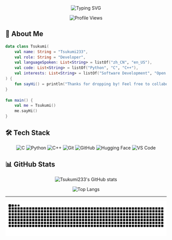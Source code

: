 <div align="center">
  <img src="https://readme-typing-svg.herokuapp.com?font=Fira+Code&size=30&duration=3000&pause=1000&color=81D8D0&center=true&vCenter=true&random=false&width=435&lines=Hi+there!+I'm+Tsukumi+%F0%9F%91%8B;Welcome+to+my+Profile!" alt="Typing SVG" 
  onerror="this.onerror=null;this.src='https://readme-typing-svg.demolab.com?font=Fira+Code&size=30&duration=3000&pause=1000&color=81D8D0&center=true&vCenter=true&random=false&width=435&lines=Hi+there!+I%27m+Tsukumi+%F0%9F%91%8B;Welcome+to+my+Profile!'"/>
</div>

<div align="center">
  
  ![Profile Views](https://komarev.com/ghpvc/?username=Tsukumi233&color=blueviolet&style=flat-square)
  
</div>

## 🌟 About Me

```kotlin
data class Tsukumi(
    val name: String = "Tsukumi233",
    val role: String = "Developer",
    val languageSpoken: List<String> = listOf("zh_CN", "en_US"),
    val code: List<String> = listOf("Python", "C", "C++"),
    val interests: List<String> = listOf("Software Development", "Open Source", "AI/ML")
) {
    fun sayHi() = println("Thanks for dropping by! Feel free to collaborate or ask questions!")
}

fun main() {
    val me = Tsukumi()
    me.sayHi()
}
```

## 🛠️ Tech Stack

<div align="center">

  ![C](https://img.shields.io/badge/-C-A8B9CC?style=flat-square&logo=c&logoColor=white)
  ![Python](https://img.shields.io/badge/-Python-3776AB?style=flat-square&logo=python&logoColor=white)
  ![C++](https://img.shields.io/badge/-C++-00599C?style=flat-square&logo=cplusplus&logoColor=white)
  ![Git](https://img.shields.io/badge/-Git-F05032?style=flat-square&logo=git&logoColor=white)
  ![GitHub](https://img.shields.io/badge/-GitHub-181717?style=flat-square&logo=github)
  ![Hugging Face](https://img.shields.io/badge/-Hugging%20Face-FF4500?style=flat-square&logo=huggingface&logoColor=white)
  ![VS Code](https://img.shields.io/badge/-VS%20Code-007ACC?style=flat-square&logo=visual-studio-code)
</div>

## 📊 GitHub Stats

<div align="center">
  
  ![Tsukumi233's GitHub stats](https://github-readme-stats.vercel.app/api?username=Tsukumi233&show_icons=true&theme=tokyonight)
  
  ![Top Langs](https://github-readme-stats.vercel.app/api/top-langs/?username=Tsukumi233&layout=compact&theme=tokyonight)
    
</div>

---

<div align="center">
  <img src="https://raw.githubusercontent.com/Tsukumi233/Tsukumi233/output/github-contribution-grid-snake-dark.svg" alt="Snake animation" />
</div>

